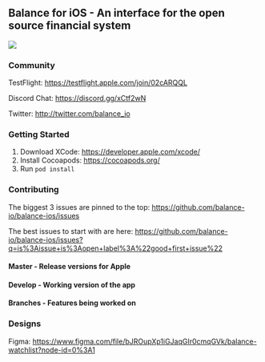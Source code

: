 ## Balance for iOS - An interface for the open source financial system

[<img src="https://cl.ly/5df1e73c36a7/balance-watchlist-preview.png">](https://www.figma.com/file/bJROupXp1iGJaqGIr0cmqGVk/balance-watchlist?node-id=0%3A1)

### Community
TestFlight: https://testflight.apple.com/join/02cARQQL

Discord Chat: https://discord.gg/xCtf2wN

Twitter: http://twitter.com/balance_io

### Getting Started
1. Download XCode: https://developer.apple.com/xcode/
2. Install Cocoapods: https://cocoapods.org/
3. Run `pod install`

### Contributing
The biggest 3 issues are pinned to the top: https://github.com/balance-io/balance-ios/issues

The best issues to start with are here: https://github.com/balance-io/balance-ios/issues?q=is%3Aissue+is%3Aopen+label%3A%22good+first+issue%22

#### Master - Release versions for Apple
#### Develop - Working version of the app
#### Branches - Features being worked on

### Designs
Figma: https://www.figma.com/file/bJROupXp1iGJaqGIr0cmqGVk/balance-watchlist?node-id=0%3A1
